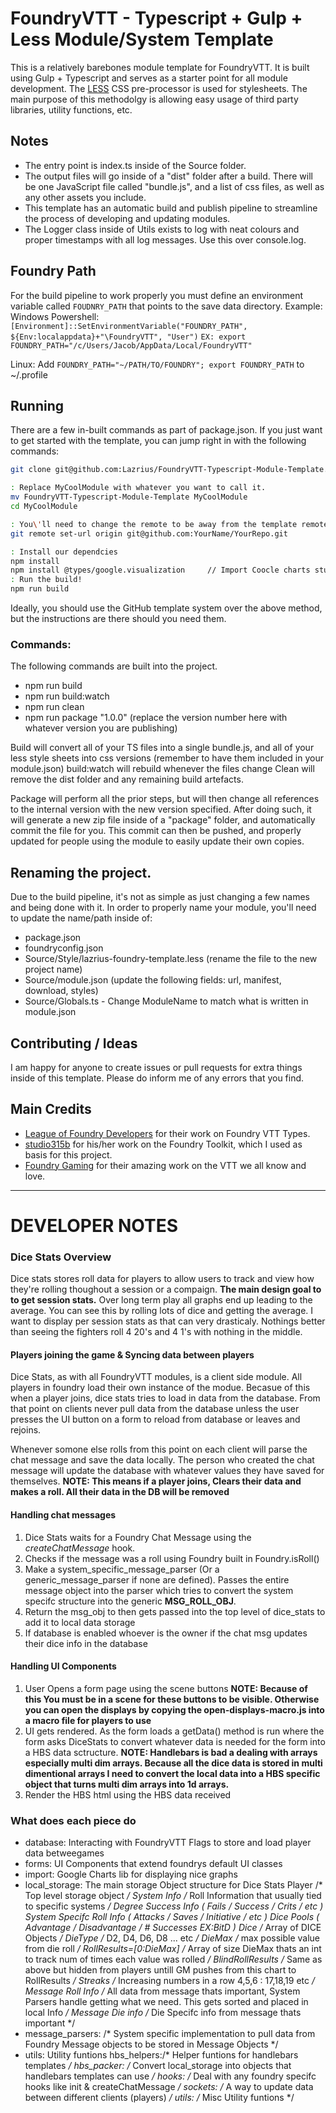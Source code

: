 # FoundryVTT - Typescript + Gulp + Less Module/System Template

This is a relatively barebones module template for FoundryVTT. It is built using Gulp + Typescript and serves as a starter point for all module development. The [LESS](https://lesscss.org/) CSS pre-processor is used for stylesheets. The main purpose of this methodolgy is allowing easy usage of third party libraries, utility functions, etc.

## Notes
- The entry point is index.ts inside of the Source folder.
- The output files will go inside of a "dist" folder after a build. There will be one JavaScript file called "bundle.js", and a list of css files, as well as any other assets you include.
- This template has an automatic build and publish pipeline to streamline the process of developing and updating modules.
- The Logger class inside of Utils exists to log with neat colours and proper timestamps with all log messages. Use this over console.log.

## Foundry Path
For the build pipeline to work properly you must define an environment variable called `FOUDNRY_PATH` that points to the save data directory. Example: 
Windows Powershell:
`[Environment]::SetEnvironmentVariable("FOUNDRY_PATH", ${Env:localappdata}+"\FoundryVTT", "User")`
`EX: export FOUNDRY_PATH="/c/Users/Jacob/AppData/Local/FoundryVTT"`

Linux:
Add `FOUNDRY_PATH="~/PATH/TO/FOUNDRY"; export FOUNDRY_PATH` to ~/.profile

## Running
There are a few in-built commands as part of package.json. If you just want to get started with the template, you can jump right in with the following commands:
```bash
git clone git@github.com:Lazrius/FoundryVTT-Typescript-Module-Template.git

: Replace MyCoolModule with whatever you want to call it.
mv FoundryVTT-Typescript-Module-Template MyCoolModule
cd MyCoolModule

: You\'ll need to change the remote to be away from the template remote.
git remote set-url origin git@github.com:YourName/YourRepo.git

: Install our dependcies
npm install
npm install @types/google.visualization     // Import Coocle charts stuff
: Run the build!
npm run build
```

Ideally, you should use the GitHub template system over the above method, but the instructions are there should you need them.

### Commands:
The following commands are built into the project.
- npm run build
- npm run build:watch
- npm run clean
- npm run package "1.0.0" (replace the version number here with whatever version you are publishing)

Build will convert all of your TS files into a single bundle.js, and all of your less style sheets into css versions (remember to have them included in your module.json)
build:watch will rebuild whenever the files change
Clean will remove the dist folder and any remaining build artefacts.

Package will perform all the prior steps, but will then change all references to the internal version with the new version specified. After doing such, it will generate a new zip file inside of a "package" folder, and automatically commit the file for you.
This commit can then be pushed, and properly updated for people using the module to easily update their own copies.

## Renaming the project.
Due to the build pipeline, it's not as simple as just changing a few names and being done with it. In order to properly name your module, you'll need to update the name/path inside of: 
- package.json 
- foundryconfig.json
- Source/Style/lazrius-foundry-template.less (rename the file to the new project name)
- Source/module.json (update the following fields: url, manifest, download, styles)
- Source/Globals.ts - Change ModuleName to match what is written in module.json

## Contributing / Ideas
I am happy for anyone to create issues or pull requests for extra things inside of this template. Please do inform me of any errors that you find.

## Main Credits
- [League of Foundry Developers](https://github.com/League-of-Foundry-Developers/foundry-vtt-types) for their work on Foundry VTT Types.
- [studio315b](https://gitlab.com/studio315b/foundryvtt-tools) for his/her work on the Foundry Toolkit, which I used as basis for this project.
- [Foundry Gaming](https://foundryvtt.com) for their amazing work on the VTT we all know and love.

___

# DEVELOPER NOTES

### Dice Stats Overview 
Dice stats stores roll data for players to allow users to track and view how they're rolling thoughout a session or a compaign. **The main design goal to to get session stats.** Over long term play all graphs end up leading to the average. You can see this by rolling lots of dice and getting the average. I want to display per session stats as that can very drasticaly. Nothings better than seeing the fighters roll 4 20's and 4 1's with nothing in the middle. 

#### Players joining the game & Syncing data between players
Dice Stats, as with all FoundryVTT modules, is a client side module. All players in foundry load their own instance of the modue. Becasue of this when a player joins, dice stats tries to load in data from the database. From that point on clients never pull data from the database unless the user presses the UI button on a form to reload from database or leaves and rejoins. 

Whenever somone else rolls from this point on each client will parse the chat message and save the data locally. The person who created the chat message will update the database with whatever values they have saved for themselves. **NOTE: This means if a player joins, Clears their data and makes a roll. All their data in the DB will be removed**

#### Handling chat messages
1. Dice Stats waits for a Foundry Chat Message using the *createChatMessage* hook. 
2. Checks if the message was a roll using Foundry built in Foundry.isRoll()
3. Make a system_specific_message_parser (Or a generic_message_parser if none are defined). Passes the entire message object into the parser which tries to convert the system specifc structure into the generic **MSG_ROLL_OBJ**. 
4. Return the msg_obj to then gets passed into the top level of dice_stats to add it to local data storage
5. If database is enabled whoever is the owner if the chat msg updates their dice info in the database

#### Handling UI Components
1. User Opens a form page using the scene buttons **NOTE: Because of this You must be in a scene for these buttons to be visible. Otherwise you can open the displays by copying the open-displays-macro.js into a macro file for players to use**
2. UI gets rendered. As the form loads a getData() method is run where the form asks DiceStats to convert whatever data is needed for the form into a HBS data sctructure. **NOTE: Handlebars is bad a dealing with arrays especially multi dim arrays. Because all the dice data is stored in multi dimentional arrays I need to convert the local data into a HBS specific object that turns multi dim arrays into 1d arrays.**
3. Render the HBS html using the HBS data received

### What does each piece do
- database: Interacting with FoundryVTT Flags to store and load player data betweegames
- forms:    UI Components that extend foundrys default UI classes
- import:   Google Charts lib for displaying nice graphs
- local_storage:    The main storage Object structure for Dice Stats
    Player /* Top level storage object */
        System Info /* Roll Information that usually tied to specific systems */
            Degree Success Info         ( Fails / Success / Crits / etc )
            System Specifc Roll Info    ( Attacks / Saves / Initiative / etc )
            Dice Pools                  ( Advantage / Disadvantage / # Successes EX:BitD )
        Dice /* Array of DICE Objects */
            DieType /* D2, D4, D6, D8 ... etc */
            DieMax  /* max possible value from die roll */
            RollResults=[0:DieMax] /* Array of size DieMax thats an int to track num of times each value was rolled */
            BlindRollResults /* Same as above but hidden from players untill GM pushes from this chart to RollResults */
            Streaks /* Increasing numbers in a row 4,5,6 : 17,18,19 etc */
    Message Roll Info       /* All data from message thats important, System Parsers handle getting what we need. This gets sorted and placed in local Info */
        Message Die info    /* Die Specifc info from message thats important */
- message_parsers:  /* System specific implementation to pull data from Foundry Message objects to be stored in Message Objects */
- utils: Utility funtions
    hbs_helpers:/* Helper funtions for handlebars templates */
    hbs_packer: /* Convert local_storage into objects that handlebars templates can use */
    hooks:      /* Deal with any foundry specifc hooks like init & createChatMessage */
    sockets:    /* A way to update data between different clients (players) */
    utils:      /* Misc Utility funtions */
